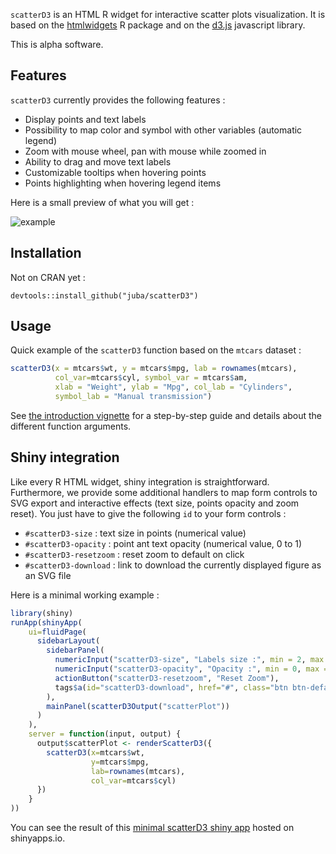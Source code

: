 `scatterD3` is an HTML R widget for interactive scatter plots visualization. It is based on the [htmlwidgets](http://www.htmlwidgets.org/) R package and on the [d3.js](http://d3js.org/) javascript library.

This is alpha software.

## Features

`scatterD3` currently provides the following features :

- Display points and text labels
- Possibility to map color and symbol with other variables (automatic legend)
- Zoom with mouse wheel, pan with mouse while zoomed in
- Ability to drag and move text labels
- Customizable tooltips when hovering points
- Points highlighting when hovering legend items


Here is a small preview of what you will get :

![example](https://raw.github.com/juba/scatterD3/master/resources/scatterD3.gif)


## Installation

Not on CRAN yet :

    devtools::install_github("juba/scatterD3")
    
## Usage

Quick example of the `scatterD3`  function based on the `mtcars` dataset :

```R
scatterD3(x = mtcars$wt, y = mtcars$mpg, lab = rownames(mtcars),
          col_var=mtcars$cyl, symbol_var = mtcars$am,
          xlab = "Weight", ylab = "Mpg", col_lab = "Cylinders",
          symbol_lab = "Manual transmission")
```
              
See [the introduction vignette](http://rpubs.com/juba/scatterD3) for a step-by-step guide and details about the different function arguments.

## Shiny integration

Like every R HTML widget, shiny integration is straightforward. Furthermore, we provide some additional
handlers to map form controls to SVG export and interactive effects (text size, points opacity and zoom reset).
You just have to give the following `id` to your form controls :

- `#scatterD3-size` : text size in points (numerical value)
- `#scatterD3-opacity` : point ant text opacity (numerical value, 0 to 1)
- `#scatterD3-resetzoom` : reset zoom to default on click
- `#scatterD3-download` : link to download the currently displayed figure as an SVG file

Here is a minimal working example :

```R
library(shiny)
runApp(shinyApp(
    ui=fluidPage(
      sidebarLayout(
        sidebarPanel(
          numericInput("scatterD3-size", "Labels size :", min = 2, max = 30, value = 10),
          numericInput("scatterD3-opacity", "Opacity :", min = 0, max = 1, value = 1, step=0.05),
          actionButton("scatterD3-resetzoom", "Reset Zoom"),
          tags$a(id="scatterD3-download", href="#", class="btn btn-default", "Download SVG")
        ),
        mainPanel(scatterD3Output("scatterPlot"))
      )
    ),
    server = function(input, output) {
      output$scatterPlot <- renderScatterD3({
        scatterD3(x=mtcars$wt,
                  y=mtcars$mpg,
                  lab=rownames(mtcars),
                  col_var=mtcars$cyl)
      })
    }
))
```

You can see the result of this [minimal scatterD3 shiny app](https://juba.shinyapps.io/scatterD3_shiny_app) hosted on shinyapps.io.

